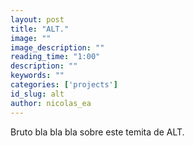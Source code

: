 ```yaml
---
layout: post
title: "ALT."
image: ""
image_description: ""
reading_time: "1:00"
description: ""
keywords: ""
categories: ['projects']
id_slug: alt
author: nicolas_ea
---
```


Bruto bla bla bla sobre este temita de ALT.
